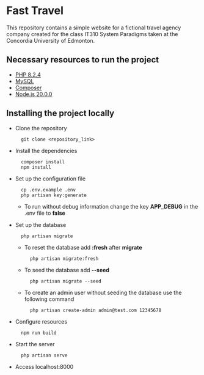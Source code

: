# Fast Travel

This repository contains a simple website for a fictional travel agency company created for the class IT310 System Paradigms taken at the Concordia University of Edmonton.

## Necessary resources to run the project

- [PHP 8.2.4](https://www.php.net/)
- [MySQL](https://www.mysql.com/)
- [Composer](https://getcomposer.org/)
- [Node.js 20.0.0](https://nodejs.org/dist/v20.0.0/)

## Installing the project locally

- Clone the repository
    
        git clone <repository_link>

- Install the dependencies

        composer install
        npm install

- Set up the configuration file
    
        cp .env.example .env
        php artisan key:generate
    
    - To run without debug information change the key **APP_DEBUG** in the .env file to **false**

- Set up the database

        php artisan migrate

    - To reset the database add **:fresh** after **migrate** 
    
            php artisan migrate:fresh
    
    - To seed the database add **--seed**

            php artisan migrate --seed

    - To create an admin user without seeding the database use the following command

            php artisan create-admin admin@test.com 12345678

- Configure resources

        npm run build

- Start the server
        
        php artisan serve

- Access localhost:8000
